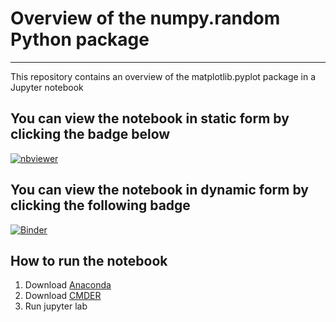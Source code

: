 
# Overview of the numpy.random Python package
***

This repository contains an overview of the matplotlib.pyplot package in a Jupyter notebook

## You can view the notebook in static form by clicking the badge below

[![nbviewer](https://raw.githubusercontent.com/jupyter/design/master/logos/Badges/nbviewer_badge.svg)](https://nbviewer.org/github/G00398275/Numpy.Random/blob/main/numpy.random.ipynb)

## You can view the notebook in dynamic form by clicking the following badge
[![Binder](https://mybinder.org/badge_logo.svg)](https://mybinder.org/v2/gh/G00398275/Numpy.Random/HEAD?labpath=numpy.random.ipynb)



## How to run the notebook

1. Download [Anaconda](https://www.anaconda.com/)
2. Download [CMDER](https://cmder.net/)
3. Run jupyter lab